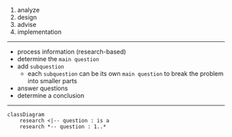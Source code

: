 1. analyze
2. design
3. advise
4. implementation

---

- process information (research-based)
- determine the `main question`
- add `subquestion`
	- each `subquestion` can be its own `main question` to break the problem into smaller parts
- answer questions
- determine a conclusion

---

```mermaid
classDiagram
	research <|-- question : is a
	research *-- question : 1..*

```
